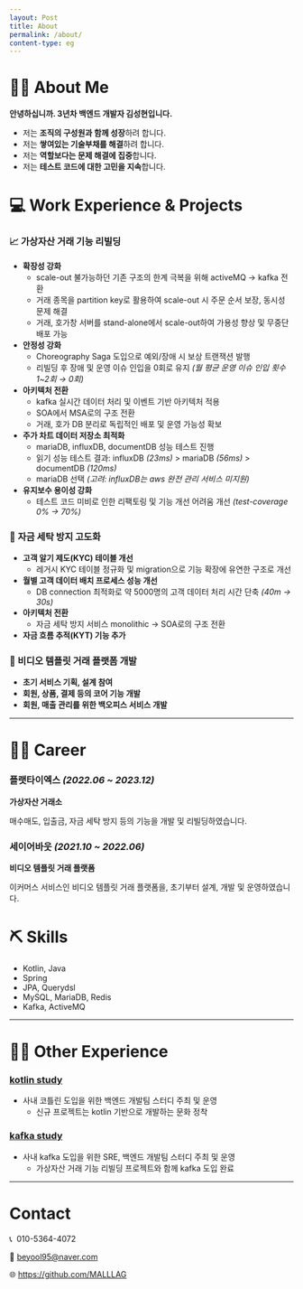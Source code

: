 ```yaml
---
layout: Post
title: About
permalink: /about/
content-type: eg
---
```


# 💁🏻 About Me

**안녕하십니까. 3년차 백엔드 개발자 김성현입니다.**

- 저는 **조직의 구성원과 함께 성장**하려 합니다.
- 저는 **쌓여있는 기술부채를 해결**하려 합니다.
- 저는 **역할보다는 문제 해결에 집중**합니다.
- 저는 **테스트 코드에 대한 고민을 지속**합니다.

# 💻 Work Experience & Projects

### 📈 **가상자산 거래 기능 리빌딩**

- **확장성 강화**
    - scale-out 불가능하던 기존 구조의 한계 극복을 위해 activeMQ → kafka 전환
    - 거래 종목을 partition key로 활용하여 scale-out 시 주문 순서 보장, 동시성 문제 해결
    - 거래, 호가창 서버를 stand-alone에서 scale-out하여 가용성 향상 및 무중단 배포 가능
- **안정성 강화**
    - Choreography Saga 도입으로 예외/장애 시 보상 트랜잭션 발행
    - 리빌딩 후 장애 및 운영 이슈 인입을 0회로 유지 *(월 평균 운영 이슈 인입 횟수 1~2회 → 0회)*
- **아키텍처 전환**
    - kafka 실시간 데이터 처리 및 이벤트 기반 아키텍처 적용
    - SOA에서 MSA로의 구조 전환
    - 거래, 호가 DB 분리로 독립적인 배포 및 운영 가능성 확보
- **주가 차트 데이터 저장소 최적화**
    - mariaDB, influxDB, documentDB 성능 테스트 진행
    - 읽기 성능 테스트 결과: influxDB *(23ms)* > mariaDB *(56ms)* > documentDB *(120ms)*
    - mariaDB 선택 *(고려: influxDB는 aws 완전 관리 서비스 미지원)*
- **유지보수 용이성 강화**
    - 테스트 코드 미비로 인한 리팩토링 및 기능 개선 어려움 개선 *(test-coverage 0% → 70%)*

### 🧾 **자금 세탁 방지 고도화**

- **고객 알기 제도(KYC) 테이블 개선**
    - 레거시 KYC 테이블 정규화 및 migration으로 기능 확장에 유연한 구조로 개선
- **월별 고객 데이터 배치 프로세스 성능 개선**
    - DB connection 최적화로 약 5000명의 고객 데이터 처리 시간 단축 *(40m → 30s)*
- **아키텍처 전환**
    - 자금 세탁 방지 서비스 monolithic → SOA로의 구조 전환
- **자금 흐름 추적(KYT) 기능 추가**

### 🎥 비디오 템플릿 거래 플랫폼 개발

- **초기 서비스 기획, 설계 참여**
- **회원, 상품, 결제 등의 코어 기능 개발**
- **회원, 매출 관리를 위한 백오피스 서비스 개발**

---

# 🚴‍♂️ Career

### 플랫타이엑스 *(2022.06 ~ 2023.12)*

**가상자산 거래소**

매수매도, 입출금, 자금 세탁 방지 등의 기능을 개발 및 리빌딩하였습니다.

### 세이어바웃 *(2021.10 ~ 2022.06)*

**비디오 템플릿 거래 플랫폼**

이커머스 서비스인 비디오 템플릿 거래 플랫폼을, 초기부터 설계, 개발 및 운영하였습니다.

# ⛏️ Skills

- Kotlin, Java
- Spring
- JPA, Querydsl
- MySQL, MariaDB, Redis
- Kafka, ActiveMQ

---

# ✍🏻 Other Experience

### [kotlin study](https://github.com/flataex/java-to-kotlin-study)

- 사내 코틀린 도입을 위한 백엔드 개발팀 스터디 주최 및 운영
    - 신규 프로젝트는 kotlin 기반으로 개발하는 문화 정착

### [kafka study](https://github.com/flataex/kafka-study)

- 사내 kafka 도입을 위한 SRE, 백엔드 개발팀 스터디 주최 및 운영
    - 가상자산 거래 기능 리빌딩 프로젝트와 함께 kafka 도입 완료

---

# Contact

📞  010-5364-4072

📩  beyool95@naver.com

🌐  https://github.com/MALLLAG

